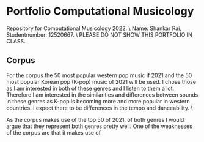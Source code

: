 # Portfolio Computational Musicology
Repository for Computational Musicology 2022. \\
Name: Shankar Rai, Studentnumber: 12520667. \\
PLEASE DO NOT SHOW THIS PORTFOLIO IN CLASS.

## Corpus
For the corpus the 50 most popular western pop music if 2021 and the 50 most popular Korean pop (K-pop) music of 2021 will be used. I chose those as I am interested in both of these genres and I listen to them a lot. Therefore I am interested in the similarities and differences between sounds in these genres as K-pop is becoming more and more popular in western countries. I expect there to be differences in the tempo and danceability. \\

As the corpus makes use of the top 50 of 2021, of both genres I would argue that they represent both genres pretty well. One of the weaknesses of the corpus are that it makes use of 